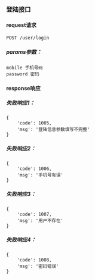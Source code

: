 
### 登陆接口

#### request请求
    POST /user/login

##### params参数：
    mobile 手机号码
    password 密码

#### response响应

##### 失败响应1：
    {
        'code': 1005,
        'msg': '登陆信息参数填写不完整'
    }

##### 失败响应2：
    {
        'code': 1006,
        'msg': '手机号有误'
    }

##### 失败响应3：
    {
        'code': 1007,
        'msg': '用户不存在'
    }

##### 失败响应4：
    {
        'code': 1008,
        'msg': '密码错误'
    }